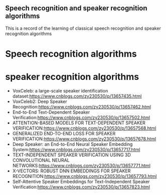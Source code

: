 ##  Speech recognition and speaker recognition algorithms
This is a record of the learning of classical speech recognition and speaker recognition algorithms

# Speech recognition algorithms

# speaker recognition algorithms
- VoxCeleb: a large-scale speaker identification dataset:https://www.cnblogs.com/zy230530/p/13657435.html
- VoxCeleb2: Deep Speaker Recognition:https://www.cnblogs.com/zy230530/p/13657462.html
- End-to-End Text-Dependent Speaker Verification:https://www.cnblogs.com/zy230530/p/13657502.html
- ATTENTION-BASED MODELS FOR TEXT-DEPENDENT SPEAKER VERIFICATION:https://www.cnblogs.com/zy230530/p/13657568.html
- GENERALIZED END-TO-END LOSS FOR SPEAKER VERIFICATION:https://www.cnblogs.com/zy230530/p/13657678.html
- Deep Speaker: an End-to-End Neural Speaker Embedding System:https://www.cnblogs.com/zy230530/p/13657717.html
- TEXT-INDEPENDENT SPEAKER VERIFICATION USING 3D CONVOLUTIONAL NEURAL NETWORKS:https://www.cnblogs.com/zy230530/p/13657771.html
- X-VECTORS: ROBUST DNN EMBEDDINGS FOR SPEAKER RECOGNITION:https://www.cnblogs.com/zy230530/p/13657793.html
- Self-Attentive Speaker Embeddings for Text-Independent Speaker Verification:https://www.cnblogs.com/zy230530/p/13657823.html
